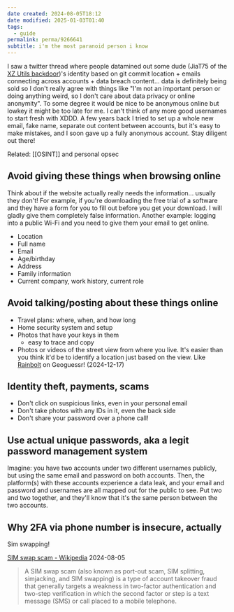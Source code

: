 ```yaml
---
date created: 2024-08-05T18:12
date modified: 2025-01-03T01:40
tags:
  - guide
permalink: perma/9266641
subtitle: i'm the most paranoid person i know
---
```


I saw a twitter thread where people datamined out some dude (JiaT75 of the [XZ Utils backdoor](https://en.wikipedia.org/wiki/XZ_Utils_backdoor))'s identity based on git commit location + emails connecting across accounts + data breach content... data is definitely being sold so I don't really agree with things like "I'm not an important person or doing anything weird, so I don't care about data privacy or online anonymity". To some degree it would be nice to be anonymous online but lowkey it might be too late for me. I can't think of any more good usernames to start fresh with XDDD. A few years back I tried to set up a whole new email, fake name, separate out content between accounts, but it's easy to make mistakes, and I soon gave up a fully anonymous account. Stay diligent out there!

Related: [[OSINT]] and personal opsec

## Avoid giving these things when browsing online

Think about if the website actually really needs the information... usually they don't! For example, if you're downloading the free trial of a software and they have a form for you to fill out before you get your download. I will gladly give them completely false information. Another example: logging into a public Wi-Fi and you need to give them your email to get online. 

- Location
- Full name
- Email
- Age/birthday
- Address
- Family information
- Current company, work history, current role

## Avoid talking/posting about these things online

- Travel plans: where, when, and how long
- Home security system and setup
- Photos that have your keys in them
	- easy to trace and copy
- Photos or videos of the street view from where you live. It's easier than you think it'd be to identify a location just based on the view. Like [Rainbolt](https://en.wikipedia.org/wiki/Trevor_Rainbolt) on Geoguessr! (2024-12-17)

## Identity theft, payments, scams

- Don't click on suspicious links, even in your personal email
- Don't take photos with any IDs in it, even the back side
- Don't share your password over a phone call! 

## Use actual unique passwords, aka a legit password management system

Imagine: you have two accounts under two different usernames publicly, but using the same email and password on both accounts. Then, the platform(s) with these accounts experience a data leak, and your email and password and usernames are all mapped out for the public to see. Put two and two together, and they'll know that it's the same person between the two accounts.

## Why 2FA via phone number is insecure, actually

Sim swapping!

[SIM swap scam - Wikipedia](https://en.wikipedia.org/wiki/SIM_swap_scam) 2024-08-05

> A SIM swap scam (also known as port-out scam, SIM splitting, simjacking, and SIM swapping) is a type of account takeover fraud that generally targets a weakness in two-factor authentication and two-step verification in which the second factor or step is a text message (SMS) or call placed to a mobile telephone.